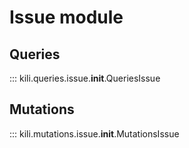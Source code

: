# Issue module

## Queries
::: kili.queries.issue.__init__.QueriesIssue

## Mutations
::: kili.mutations.issue.__init__.MutationsIssue

